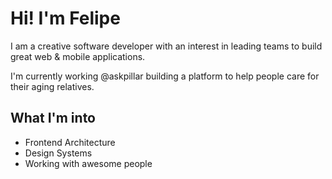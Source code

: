 # Hi! I'm Felipe

I am a creative software developer with an interest in leading teams to build great web & mobile applications.

I'm currently working @askpillar building a platform to help people care for their aging relatives.

## What I'm into

- Frontend Architecture
- Design Systems
- Working with awesome people

